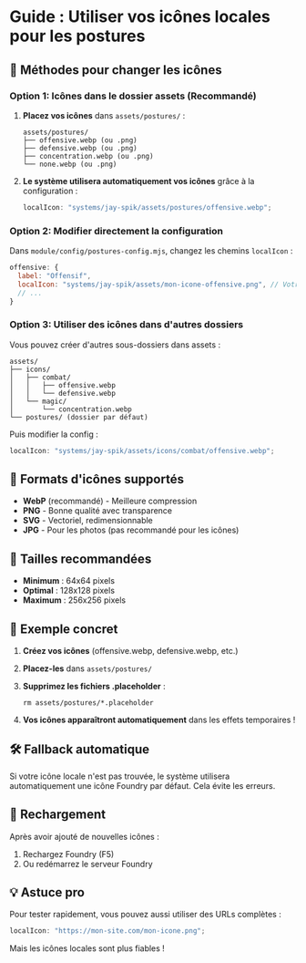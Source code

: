 # Guide : Utiliser vos icônes locales pour les postures

## 🎨 Méthodes pour changer les icônes

### Option 1: Icônes dans le dossier assets (Recommandé)

1. **Placez vos icônes** dans `assets/postures/` :

   ```
   assets/postures/
   ├── offensive.webp (ou .png)
   ├── defensive.webp (ou .png)
   ├── concentration.webp (ou .png)
   └── none.webp (ou .png)
   ```

2. **Le système utilisera automatiquement vos icônes** grâce à la configuration :
   ```javascript
   localIcon: "systems/jay-spik/assets/postures/offensive.webp";
   ```

### Option 2: Modifier directement la configuration

Dans `module/config/postures-config.mjs`, changez les chemins `localIcon` :

```javascript
offensive: {
  label: "Offensif",
  localIcon: "systems/jay-spik/assets/mon-icone-offensive.png", // Votre chemin
  // ...
}
```

### Option 3: Utiliser des icônes dans d'autres dossiers

Vous pouvez créer d'autres sous-dossiers dans assets :

```
assets/
├── icons/
│   ├── combat/
│   │   ├── offensive.webp
│   │   └── defensive.webp
│   └── magic/
│       └── concentration.webp
└── postures/ (dossier par défaut)
```

Puis modifier la config :

```javascript
localIcon: "systems/jay-spik/assets/icons/combat/offensive.webp";
```

## 🔧 Formats d'icônes supportés

- **WebP** (recommandé) - Meilleure compression
- **PNG** - Bonne qualité avec transparence
- **SVG** - Vectoriel, redimensionnable
- **JPG** - Pour les photos (pas recommandé pour les icônes)

## 📏 Tailles recommandées

- **Minimum** : 64x64 pixels
- **Optimal** : 128x128 pixels
- **Maximum** : 256x256 pixels

## 🎯 Exemple concret

1. **Créez vos icônes** (offensive.webp, defensive.webp, etc.)

2. **Placez-les** dans `assets/postures/`

3. **Supprimez les fichiers .placeholder** :

   ```
   rm assets/postures/*.placeholder
   ```

4. **Vos icônes apparaîtront automatiquement** dans les effets temporaires !

## 🛠️ Fallback automatique

Si votre icône locale n'est pas trouvée, le système utilisera automatiquement une icône Foundry par défaut. Cela évite les erreurs.

## 🔄 Rechargement

Après avoir ajouté de nouvelles icônes :

1. Rechargez Foundry (F5)
2. Ou redémarrez le serveur Foundry

## 💡 Astuce pro

Pour tester rapidement, vous pouvez aussi utiliser des URLs complètes :

```javascript
localIcon: "https://mon-site.com/mon-icone.png";
```

Mais les icônes locales sont plus fiables !
